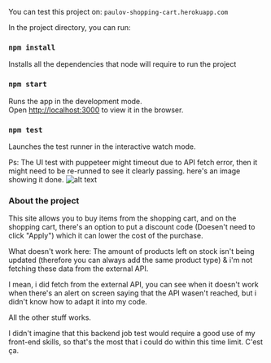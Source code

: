 You can test this project on: `paulov-shopping-cart.herokuapp.com`

In the project directory, you can run:

### `npm install`

Installs all the dependencies that node will require to run the project

### `npm start`

Runs the app in the development mode.\
Open [http://localhost:3000](http://localhost:3000) to view it in the browser.

### `npm test`

Launches the test runner in the interactive watch mode.

Ps: The UI test with puppeteer might timeout due to API fetch error, then it might need to be re-runned to see it clearly passing. here's an image showing it done.
![alt text](https://github.com/thePaulo/codeminer-test-frontend/blob/main/passing%20tests.PNG?raw=true)

### About the project

This site allows you to buy items from the shopping cart, and on the shopping cart, there's an option to put
a discount code (Doesen't need to click "Apply") which it can lower the cost of the purchase.

What doesn't work here: The amount of products left on stock isn't being updated (therefore you can always add the same product type) & i'm not fetching these data from the external API.

I mean, i did fetch from the external API, you can see when it doesn't work when there's an alert on screen saying
that the API wasen't reached, but i didn't know how to adapt it into my code.

All the other stuff works.

I didn't imagine that this backend job test would require a good use of my front-end skills, so that's the most that i could do within this time limit. C'est ça.
